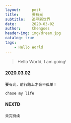 ```yaml
---
layout:     post
title:      要有光
subtitle:   追寻新世界
date:       2020-03-02
author:     Chengoes
header-img: img/dream.jpg
catalog: true
tags:
    - Hello World
---
```


>Hello World, I am going!


#### 2020.03.02 

    要有光，前行路上才会不孤单！

	chase my life

   



#### NEXTD
	未完待续
	
